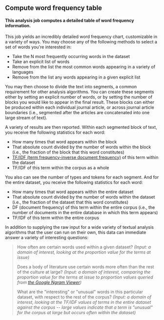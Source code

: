 ## Compute word frequency table

#### This analysis job computes a detailed table of word frequency information.

This job yields an incredibly detailed word frequency chart, customizable in a variety of ways.  You may choose any of the following methods to select a set of words you're interested in:

*   Take the N most frequently occurring words in the dataset
*   Take an explicit list of words
*   Remove from the list the most common words appearing in a variety of languages
*   Remove from the list any words appearing in a given explicit list

You may then choose to divide the text into segments, a common requirement for other analysis algorithms.  You can create these segments either by setting an explicit number of words, or by setting the number of blocks you would like to appear in the final result.  These blocks can either be produced within each individual journal article, or across journal article boundaries (i.e., segmented after the articles are concatenated into one large stream of text).

A variety of results are then reported.  Within each segmented block of text, you receive the following statistics for each word:

*   How many times that word appears within the block
*   That absolute count divided by the number of words within the block (i.e., the fraction of the block that this word constitutes)
*   [TF/IDF (term frequency-inverse document frequency)](https://en.wikipedia.org/wiki/Tf%E2%80%93idf) of this term within the dataset
*   TF/IDF of this term within the corpus as a whole

You also can see the number of types and tokens for each segment.  And for the entire dataset, you receive the following statistics for each word:

*   How many times that word appears within the entire dataset
*   That absolute count divided by the number of words within the dataset (i.e., the fraction of the dataset that this word constitutes)
*   DF (document frequency) of this term within the entire corpus (i.e., the number of documents in the entire database in which this term appears)
*   TF/IDF of this term within the entire corpus

In addition to supplying the raw input for a wide variety of textual analysis algorithms that the user can run on their own, this data can immediate answer a variety of interesting questions:

> How often are certain words used within a given dataset? *(Input: a domain of interest, looking at the proportion value for the terms at issue)*
>
> Does a body of literature use certain words more often than the rest of the culture at large? *(Input: a domain of interest, comparing the proportion value for the terms at issue to proportion values queried from [the Google Ngram Viewer](https://books.google.com/ngrams))*
>
> What are the "interesting" or "unusual" words in this particular dataset, with respect to the rest of the corpus? *(Input: a domain of interest, looking at the TF/IDF values of terms in the entire dataset against the corpus -- large values indicate that a term is "unusual" for the corpus at large but occurs often within the dataset)*
